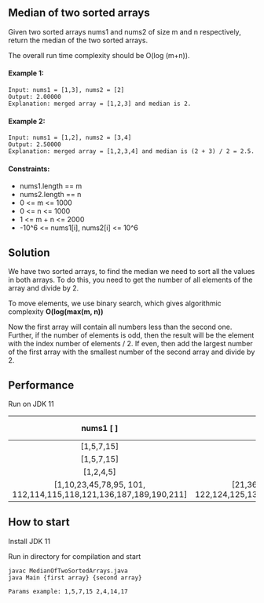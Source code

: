 ## Median of two sorted arrays
Given two sorted arrays nums1 and nums2 of size m and n respectively, return the median of the two sorted arrays.

The overall run time complexity should be O(log (m+n)).

#### Example 1:
 ```
Input: nums1 = [1,3], nums2 = [2]
Output: 2.00000
Explanation: merged array = [1,2,3] and median is 2.
 ```


#### Example 2:
 ```
 Input: nums1 = [1,2], nums2 = [3,4]
Output: 2.50000
Explanation: merged array = [1,2,3,4] and median is (2 + 3) / 2 = 2.5.
 ```

#### Constraints:
- nums1.length == m
- nums2.length == n
- 0 <= m <= 1000
- 0 <= n <= 1000
- 1 <= m + n <= 2000
- -10^6 <= nums1[i], nums2[i] <= 10^6


## Solution
We have two sorted arrays, to find the median we need to sort all the values in both arrays.
To do this, you need to get the number of all elements of the array and divide by 2.

To move elements, we use binary search, which gives algorithmic complexity **O(log(max(m, n))**

Now the first array will contain all numbers less than the second one. Further, if the number of elements is odd, then the result will be the element with the index number of elements / 2.
If even, then add the largest number of the first array with the smallest number of the second array and divide by 2.

## Performance
Run on JDK 11

| **nums1 [ ]** | **nums2 [ ]** | **result** | **excecution time** |
|:----------------:|:-------------:|:----------:|:-------------------:|
|        [1,5,7,15]       |      [ ]      |    5.0     |      0.00031s       |
|        [1,5,7,15]       |  [2,4,14,17]  |    6.0     |      0.00034s       |
|       [1,2,4,5]        |     [2,3,7]      |    3.0     |      0.00034s       |
|       [1,10,23,45,78,95, 101, 112,114,115,118,121,136,187,189,190,211]       |     [21,36,57,78,81,100, 111, 122,124,125,138,141,146,157,159,195,220]      |   116.5    |      0.00035s       |




## How to start
Install JDK 11

Run in directory for compilation and start
```
javac MedianOfTwoSortedArrays.java
java Main {first array} {second array}

Params example: 1,5,7,15 2,4,14,17
```